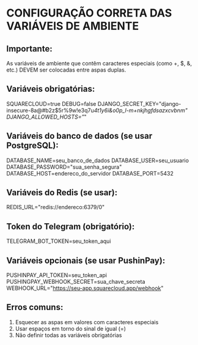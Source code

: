 # CONFIGURAÇÃO CORRETA DAS VARIÁVEIS DE AMBIENTE

## Importante:
As variáveis de ambiente que contêm caracteres especiais (como +, $, &, etc.) DEVEM ser colocadas entre aspas duplas.

## Variáveis obrigatórias:

SQUARECLOUD=true
DEBUG=false
DJANGO_SECRET_KEY="django-insecure-8a@#b2z$5r%9w!e3q7u*4t1y6i&o0p_l-m+nkjhgfdsazxcvbnm"
DJANGO_ALLOWED_HOSTS="*"

## Variáveis do banco de dados (se usar PostgreSQL):
DATABASE_NAME=seu_banco_de_dados
DATABASE_USER=seu_usuario
DATABASE_PASSWORD="sua_senha_segura"
DATABASE_HOST=endereco_do_servidor
DATABASE_PORT=5432

## Variáveis do Redis (se usar):
REDIS_URL="redis://endereco:6379/0"

## Token do Telegram (obrigatório):
TELEGRAM_BOT_TOKEN=seu_token_aqui

## Variáveis opcionais (se usar PushinPay):
PUSHINPAY_API_TOKEN=seu_token_api
PUSHINGPAY_WEBHOOK_SECRET=sua_chave_secreta
WEBHOOK_URL="https://seu-app.squarecloud.app/webhook"

## Erros comuns:
1. Esquecer as aspas em valores com caracteres especiais
2. Usar espaços em torno do sinal de igual (=)
3. Não definir todas as variáveis obrigatórias